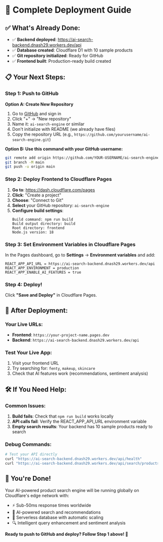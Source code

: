 # 🚀 Complete Deployment Guide

## ✅ What's Already Done:
- ✅ **Backend deployed**: https://ai-search-backend.dnash29.workers.dev/api
- ✅ **Database created**: Cloudflare D1 with 10 sample products
- ✅ **Git repository initialized**: Ready for GitHub
- ✅ **Frontend built**: Production-ready build created

## 📋 Your Next Steps:

### Step 1: Push to GitHub
**Option A: Create New Repository**
1. Go to [GitHub](https://github.com) and sign in
2. Click "+" → "New repository"
3. Name it: `ai-search-engine` or similar
4. Don't initialize with README (we already have files)
5. Copy the repository URL (e.g., `https://github.com/yourusername/ai-search-engine.git`)

**Option B: Use this command with your GitHub username:**
```bash
git remote add origin https://github.com/YOUR-USERNAME/ai-search-engine.git
git branch -M main
git push -u origin main
```

### Step 2: Deploy Frontend to Cloudflare Pages
1. **Go to**: https://dash.cloudflare.com/pages
2. **Click**: "Create a project"
3. **Choose**: "Connect to Git"
4. **Select** your GitHub repository: `ai-search-engine`
5. **Configure build settings**:
   ```
   Build command: npm run build
   Build output directory: build
   Root directory: frontend
   Node.js version: 18
   ```

### Step 3: Set Environment Variables in Cloudflare Pages
In the Pages dashboard, go to **Settings** → **Environment variables** and add:

```
REACT_APP_API_URL = https://ai-search-backend.dnash29.workers.dev/api
REACT_APP_ENVIRONMENT = production
REACT_APP_ENABLE_AI_FEATURES = true
```

### Step 4: Deploy!
Click **"Save and Deploy"** in Cloudflare Pages.

## 🎯 After Deployment:

### Your Live URLs:
- **Frontend**: `https://your-project-name.pages.dev`
- **Backend**: `https://ai-search-backend.dnash29.workers.dev/api`

### Test Your Live App:
1. Visit your frontend URL
2. Try searching for: `fenty`, `makeup`, `skincare`
3. Check that AI features work (recommendations, sentiment analysis)

## 🛠️ If You Need Help:

### Common Issues:
1. **Build fails**: Check that `npm run build` works locally
2. **API calls fail**: Verify the REACT_APP_API_URL environment variable
3. **Empty search results**: Your backend has 10 sample products ready to search

### Debug Commands:
```bash
# Test your API directly
curl "https://ai-search-backend.dnash29.workers.dev/api/health"
curl "https://ai-search-backend.dnash29.workers.dev/api/search/products?q=fenty"
```

## 🎉 You're Done!
Your AI-powered product search engine will be running globally on Cloudflare's edge network with:
- ⚡ Sub-50ms response times worldwide
- 🤖 AI-powered search and recommendations
- 💾 Serverless database with automatic scaling
- 🔍 Intelligent query enhancement and sentiment analysis

**Ready to push to GitHub and deploy? Follow Step 1 above! 🚀**